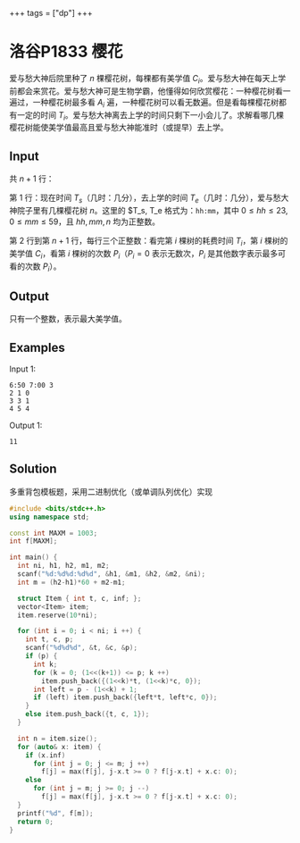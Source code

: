 +++
tags = ["dp"]
+++

# 洛谷P1833 樱花

爱与愁大神后院里种了 $n$ 棵樱花树，每棵都有美学值 $C_i$。爱与愁大神在每天上学前都会来赏花。爱与愁大神可是生物学霸，他懂得如何欣赏樱花：一种樱花树看一遍过，一种樱花树最多看 $A_i$ 遍，一种樱花树可以看无数遍。但是看每棵樱花树都有一定的时间 $T_i$。爱与愁大神离去上学的时间只剩下一小会儿了。求解看哪几棵樱花树能使美学值最高且爱与愁大神能准时（或提早）去上学。

## Input

共 $n+1$ 行：

第 $1$ 行：现在时间 $T_s$（几时：几分），去上学的时间 $T_e$（几时：几分），爱与愁大神院子里有几棵樱花树 $n$。这里的 $T_s, T_e 格式为：`hh:mm`，其中 $0 \leq hh \leq 23, 0 \leq mm \leq 59$，且 $hh,mm,n$ 均为正整数。

第 $2$ 行到第 $n+1$ 行，每行三个正整数：看完第 $i$ 棵树的耗费时间 $T_i$，第 $i$ 棵树的美学值 $C_i$，看第 $i$ 棵树的次数 $P_i$（$P_i=0$ 表示无数次，$P_i$ 是其他数字表示最多可看的次数 $P_i$）。

## Output

只有一个整数，表示最大美学值。

## Examples

Input 1:

```
6:50 7:00 3
2 1 0
3 3 1
4 5 4
```

Output 1:

```
11
```

## Solution

多重背包模板题，采用二进制优化（或单调队列优化）实现

```c++
#include <bits/stdc++.h>
using namespace std;

const int MAXM = 1003;
int f[MAXM];

int main() {
  int ni, h1, h2, m1, m2;
  scanf("%d:%d%d:%d%d", &h1, &m1, &h2, &m2, &ni);
  int m = (h2-h1)*60 + m2-m1;

  struct Item { int t, c, inf; };
  vector<Item> item;
  item.reserve(10*ni);

  for (int i = 0; i < ni; i ++) {
    int t, c, p;
    scanf("%d%d%d", &t, &c, &p);
    if (p) {
      int k;
      for (k = 0; (1<<(k+1)) <= p; k ++)
        item.push_back({(1<<k)*t, (1<<k)*c, 0});
      int left = p - (1<<k) + 1;
      if (left) item.push_back({left*t, left*c, 0});
    }
    else item.push_back({t, c, 1});
  }

  int n = item.size();
  for (auto& x: item) {
    if (x.inf)
      for (int j = 0; j <= m; j ++)
        f[j] = max(f[j], j-x.t >= 0 ? f[j-x.t] + x.c: 0);
    else
      for (int j = m; j >= 0; j --)
        f[j] = max(f[j], j-x.t >= 0 ? f[j-x.t] + x.c: 0);
  }
  printf("%d", f[m]);
  return 0;
}
```
